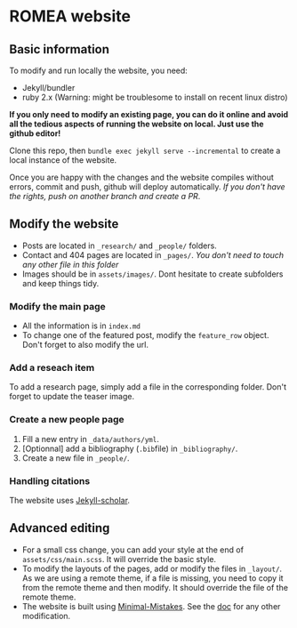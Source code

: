 # ROMEA website

## Basic information
To modify and run locally the website, you need:
- Jekyll/bundler
- ruby 2.x (Warning: might be troublesome to install on recent linux distro)

**If you only need to modify an existing page, you can do it online and avoid all the tedious aspects of running the website on local. Just use the github editor!**

Clone this repo, then 
`bundle exec jekyll serve --incremental`
to create a local instance of the website.

Once you are happy with the changes and the website compiles without errors, commit and push, github will deploy automatically.
*If you don't have the rights, push on another branch and create a PR*.

## Modify the website
- Posts are located in `_research/` and `_people/` folders.
- Contact and 404 pages are located in `_pages/`. *You don't need to touch any other file in this folder*
- Images should be in `assets/images/`. Dont hesitate to create subfolders and keep things tidy.

### Modify the main page
- All the information is in `index.md`
- To change one of the featured post, modify the `feature_row` object. Don't forget to also modify the url. 

### Add a reseach item
To add a research page, simply add a file in the corresponding folder.
Don't forget to update the teaser image.

### Create a new people page
1) Fill a new entry in `_data/authors/yml`.
2) [Optionnal] add a bibliography (`.bib`file) in `_bibliography/`.
3) Create a new file in `_people/`.

### Handling citations
The website uses [Jekyll-scholar](https://github.com/inukshuk/jekyll-scholar).

## Advanced editing
- For a small css change, you can add your style at the end of `assets/css/main.scss`. It will override the basic style.
- To modify the layouts of the pages, add or modify the files in `_layout/`. As we are using a remote theme, if a file is missing, you need to copy it from the remote theme and then modify. It should override the file of the remote theme.
- The website is built using [Minimal-Mistakes](https://mmistakes.github.io/minimal-mistakes/). See the [doc](https://mmistakes.github.io/minimal-mistakes/docs/quick-start-guide/) for any other modification.
